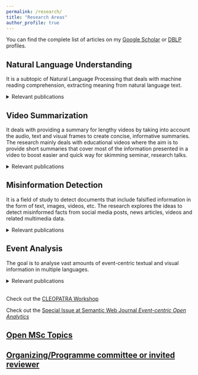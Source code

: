 ```yaml
---
permalink: /research/
title: "Research Areas"
author_profile: true
---
```


You can find the complete list of articles on my <a href="https://scholar.google.com/citations?user=7cm4SVgAAAAJ&hl=en">Google Scholar</a> or <a href="https://dblp.org/pid/117/6023.html">DBLP</a> profiles.

## Natural Language Understanding

It is a subtopic of Natural Language Processing that deals with machine reading comprehension, extracting meaning from natural language text. 
<details>
<summary markdown='span'>Relevant publications</summary>

<p>Hakimov, S. (2019).  <i>Learning Multilingual Semantic Parsers for Question Answering over Linked Data. A comparison of neural and probabilistic graphical model architectures</i>. Bielefeld University, Germany (Doctoral Dissertation) <a href="https://pub.uni-bielefeld.de/download/2935619/2935620/Sherzod_Hakimov_PhD_Dissertation.pdf"><b>PDF</b></a></p>

<p>Hakimov, S. , Jebbara, S., Cimiano, P. (2019).  <i>Evaluating Architectural Choices for Deep Learning Approaches for Question Answering over Knowledge Bases</i>.  In Proceedings of the 13th International Semantic Computing Conference (ICSC) <a href="https://pub.uni-bielefeld.de/download/2933089/2933090/hakimov_jebbara_cimiano_paper_38.pdf"><b>PDF</b></a></p>

<p>Ell B, Hakimov, S. , Braukmann, P., Cazzoli, L., Kaupmann, F., Mancino, A., Altaf Memon, J., Rother, K., Saini, A., Cimiano, P. (2017).  <i>Towards a Large Corpus of Richly Annotated Web Tables for Knowledge Base Population</i>. In Proceedings of 5th International Workshop on Linked Data for Information Extraction, co-located with the 16th International Semantic Web Conference (ISWC) <a href="https://pub.uni-bielefeld.de/download/2913458/2913604/TowardsALargeCorpusOfRichlyAnnotatedWebTablesForKnowledgeBasePopulation.pdf"><b>PDF</b></a></p>

<p>Hakimov, S., Jebbara, S., Cimiano, P. (2017).  <i>AMUSE: Multilingual Semantic Parsing for Question Answering over Linked Data</i>.  In Proceedings of the 16th International Semantic
Web Conference (ISWC) <a href="https://pub.uni-bielefeld.de/download/2913141/2913142/paper.pdf"><b>PDF</b></a></p>

<p>Ell, B., Hakimov, S., Cimiano, P. (2016). <i>Statistical Induction of Coupled Domain/Range Restrictions from RDF Knowledge Bases</i>. In Proceedings of 4th NLP and DBpedia Workshop,
co-located with the 15th International Semantic Web Conference (ISWC) <a href="https://pub.uni-bielefeld.de/download/2904967/2905746/Camera_ready__Workshop_NLP___DBpedia_2016.pdf"><b>PDF</b></a></p>

<p>Hakimov, S., ter Horst, H., Jebbara, S., Hartung, M., Cimiano, P. (2016). <i>Combining textual and graph-based features for named entity disambiguation using undirected probabilistic graphical models</i>. In Proceedings of 20th International Knowledge Engineering and Knowledge Management Conference (EKAW) <a href="https://pub.uni-bielefeld.de/download/2905552/2905808/paper.pdf"><b>PDF</b></a></p>

<p>Hakimov, S., Unger, C., Walter, S., Cimiano, P. (2015) <i>Applying semantic parsing to question answering over linked data:  Addressing the lexical gap</i>. In Proceedings of International Conference on Applications of Natural Language to Information Systems (NLDB) <a href="https://pub.uni-bielefeld.de/download/2760642/2760651/qa_ccg_camera_ready_version.pdf"><b>PDF</b></a></p>

<p>Dogdu, E., Hakimov, S., Yumusak, S. (2014).  <i>A data-model driven web application development framework</i>. In Proceedings of the 2014 ACM Southeast Regional Conference <a href="https://pub.uni-bielefeld.de/download/2715998/2905809/a47-dogdu.pdf"><b>PDF</b></a></p>

<p>Hakimov, S. (2013). <i>Named Entity Disambiguation using Linked Open Data</i>. TOBB University, Ankara, Turkey (Master's Thesis) <a href="http://earsiv.etu.edu.tr/xmlui/bitstream/handle/20.500.11851/919/350357.pdf?sequence=1"><b>PDF</b></a></p>

<p>Hakimov, S., Tunc, H., Akimaliev, M., Dogdu, E. (2013) <i>Semantic question answering system over linked data using relational patterns</i>. In Proceedings of the Joint EDBT/ICDT 2013
Workshops <a href="https://pub.uni-bielefeld.de/download/2657454/2715983/a12-hakimov.pdf"><b>PDF</b></a></p>

<p>Hakimov, S., Oto, S. A., Dogdu, E. (2012).  <i>Named entity recognition and disambiguation using linked data and graph-based centrality scoring</i>. In Proceedings of the 4th international workshop on semantic web information management <a href="https://pub.uni-bielefeld.de/download/2657450/2715987/2012-nerso-swim.pdf"><b>PDF</b></a></p>

</details>


## Video Summarization

It deals with providing a summary for lengthy videos by taking into account the audio, text and visual frames to create concise, informative summaries. The research mainly deals with educational videos where the aim is to provide short summaries that cover most of the information presented in a video to boost easier and quick way for skimming seminar, research talks.

<details>
<summary markdown='span'>Relevant publications</summary>

<p>Ghauri, J.A., Hakimov, S. and Ewerth, R., (2021). Supervised Video Summarization via Multiple Feature Sets with Parallel Attention. In the Proceedings of IEEE International Conference on Multimedia and Expo (ICME) <a href="https://arxiv.org/pdf/2104.11530.pdf"><b>PDF</b></a> <a href="https://github.com/TIBHannover/MSVA"><b>Git repo</b></a></p>

<p>Ghauri, J.A., Hakimov, S. and Ewerth, R., (2020). Classification of Important Segments in Educational Videos using Multimodal Features. In Proceedings of the CIKM 2020 Workshops <a href="https://arxiv.org/pdf/2010.13626.pdf"><b>PDF</b></a> <a href="https://github.com/VideoAnalysis/EDUVSUM"><b>Git repo</b></a></p>

</details>

## Misinformation Detection

It is a field of study to detect documents that include falsified information in the form of text, images, videos, etc. The research explores the ideas to detect misinformed facts from social media posts, news articles, videos and related multimedia data.

<details>
<summary markdown='span'>Relevant publications</summary>

<p>Müller-Budack, E., Theiner, J.,  Diering, S., Idahl, M., Hakimov, S. and Ewerth, R., (2021). Multimodal  news analytics using measures of cross-modal entity and context  consistency. *International Journal of Multimedia Information Retrieval*, pp.1-15. <a href="https://link.springer.com/article/10.1007/s13735-021-00207-4"><b>PDF</b></a> <a href="https://github.com/TIBHannover/cross-modal_entity_consistency"><b>Git repo</b></a></p>

<p>Cheema, G.S., Hakimov, S., Müller-Budack, E. and Ewerth, R., (2021). On the Role of Images for Analyzing Claims in Social Media. In the Proceedings of the CLEOPATRA workshop co-located with The Web Conference (WWW) <a href="http://ceur-ws.org/Vol-2829/paper3.pdf"><b>PDF</b></a> <a href="https://github.com/cleopatra-itn/image_text_claim_detection"><b>Git repo</b></a></p>

<p>Cheema, G.S., Hakimov, S. and Ewerth, R., (2020) TIB's Visual Analytics Group at MediaEval'20: Detecting Fake News on Corona Virus and 5G Conspiracy. MediaEval workshop FakeNews task <a href="https://arxiv.org/pdf/2101.03529.pdf"><b>PDF</b></a> <a href="https://github.com/cleopatra-itn/TIB_VA_MediaEval_FakeNews"><b>Git repo</b></a></p>

<p>Cheema, G.S., Hakimov, S. and Ewerth, R., (2020). Check_square at CheckThat! 2020: Claim Detection in Social Media via Fusion of Transformer and Syntactic Features.  In Proceedings of the Eleventh International Conference of the CLEF Association <a href="https://arxiv.org/pdf/2007.10534.pdf"><b>PDF</b></a> <a href="https://github.com/cleopatra-itn/claim_detection"><b>Git repo</b></a></p>

</details>


## Event Analysis

The goal is to analyse vast amounts of event-centric textual and visual information in multiple languages. 

<details>
<summary markdown='span'>Relevant publications</summary>

<p>Müller-Budack, E., Springstein, M., Hakimov, S., Mrutzek, K. and Ewerth, R., (2021). Ontology-driven Event Type Classification in Images. In Proceedings of the IEEE/CVF Winter Conference on Applications of Computer Vision <a href="https://openaccess.thecvf.com/content/WACV2021/papers/Muller-Budack_Ontology-Driven_Event_Type_Classification_in_Images_WACV_2021_paper.pdf"><b>PDF</b></a> <a href="https://github.com/TIBHannover/VisE"><b>Git repo</b></a></p>

</details>
</br>
<p>Check out the <a href="http://cleopatra-workshop.l3s.uni-hannover.de/">CLEOPATRA Workshop</a></p>

<p>Check out the <a href="http://www.semantic-web-journal.net/blog/call-papers-special-issue-event-centric-open-analytics">Special Issue at Semantic Web Journal <i>Event-centric Open Analytics</i></a></p>

## [Open MSc Topics](/research/msc-theses)

## [Organizing/Programme committee or invited reviewer](/research/conference-journal-reviews)



